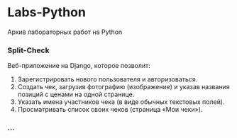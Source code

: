# Labs-Python

Архив лабораторных работ на Python

### Split-Check
Веб-приложение на Django, которое позволит:
1. Зарегистрировать нового пользователя и авторизоваться.
2. Создать чек, загрузив фотографию (изображение) и указав названия позиций с ценами на одной странице.
3. Указать имена участников чека (в виде обычных текстовых полей).
4. Просматривать список своих чеков (страница «Мои чеки»).

### ...
